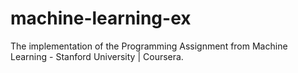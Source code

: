 # machine-learning-ex
The implementation of the Programming Assignment from Machine Learning - Stanford University | Coursera. 
